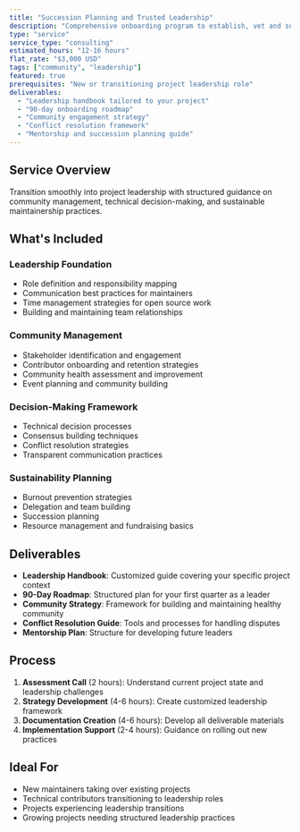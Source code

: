 ```yaml
---
title: "Succession Planning and Trusted Leadership"
description: "Comprehensive onboarding program to establish, vet and setup for success -  new trusted project leaders."
type: "service"
service_type: "consulting"
estimated_hours: "12-16 hours"
flat_rate: "$3,000 USD"
tags: ["community", "leadership"]
featured: true
prerequisites: "New or transitioning project leadership role"
deliverables: 
  - "Leadership handbook tailored to your project"
  - "90-day onboarding roadmap"
  - "Community engagement strategy"
  - "Conflict resolution framework"
  - "Mentorship and succession planning guide"
---
```


## Service Overview

Transition smoothly into project leadership with structured guidance on community management, technical decision-making, and sustainable maintainership practices.

## What's Included

### Leadership Foundation
- Role definition and responsibility mapping
- Communication best practices for maintainers
- Time management strategies for open source work
- Building and maintaining team relationships

### Community Management
- Stakeholder identification and engagement
- Contributor onboarding and retention strategies
- Community health assessment and improvement
- Event planning and community building

### Decision-Making Framework
- Technical decision processes
- Consensus building techniques
- Conflict resolution strategies
- Transparent communication practices

### Sustainability Planning
- Burnout prevention strategies
- Delegation and team building
- Succession planning
- Resource management and fundraising basics

## Deliverables

- **Leadership Handbook**: Customized guide covering your specific project context
- **90-Day Roadmap**: Structured plan for your first quarter as a leader
- **Community Strategy**: Framework for building and maintaining healthy community
- **Conflict Resolution Guide**: Tools and processes for handling disputes
- **Mentorship Plan**: Structure for developing future leaders

## Process

1. **Assessment Call** (2 hours): Understand current project state and leadership challenges
2. **Strategy Development** (4-6 hours): Create customized leadership framework
3. **Documentation Creation** (4-6 hours): Develop all deliverable materials
4. **Implementation Support** (2-4 hours): Guidance on rolling out new practices

## Ideal For

- New maintainers taking over existing projects
- Technical contributors transitioning to leadership roles
- Projects experiencing leadership transitions
- Growing projects needing structured leadership practices